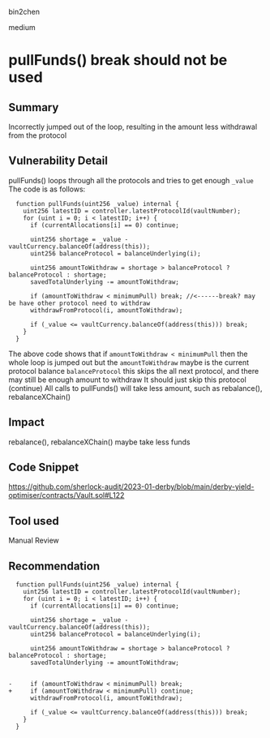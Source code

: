 bin2chen

medium

# pullFunds() break should not be used

## Summary
Incorrectly jumped out of the loop, resulting in the amount less withdrawal from the protocol
## Vulnerability Detail
pullFunds() loops through all the protocols and tries to get enough `_value`
The code is as follows:
```solidity
  function pullFunds(uint256 _value) internal {
    uint256 latestID = controller.latestProtocolId(vaultNumber);
    for (uint i = 0; i < latestID; i++) {
      if (currentAllocations[i] == 0) continue;

      uint256 shortage = _value - vaultCurrency.balanceOf(address(this));
      uint256 balanceProtocol = balanceUnderlying(i);

      uint256 amountToWithdraw = shortage > balanceProtocol ? balanceProtocol : shortage;
      savedTotalUnderlying -= amountToWithdraw;

      if (amountToWithdraw < minimumPull) break; //<------break? may be have other protocol need to withdraw
      withdrawFromProtocol(i, amountToWithdraw);

      if (_value <= vaultCurrency.balanceOf(address(this))) break;
    }
  }
```
The above code shows that if `amountToWithdraw < minimumPull` then the whole loop is jumped out
but the `amountToWithdraw` maybe is the current protocol balance `balanceProtocol`
this skips the all next protocol, and there may still be enough amount to withdraw
It should just skip this protocol (continue)
All calls to pullFunds() will take less amount, such as rebalance(), rebalanceXChain()

## Impact

 rebalance(), rebalanceXChain() maybe take less funds

## Code Snippet
https://github.com/sherlock-audit/2023-01-derby/blob/main/derby-yield-optimiser/contracts/Vault.sol#L122
## Tool used

Manual Review

## Recommendation
```solidity
  function pullFunds(uint256 _value) internal {
    uint256 latestID = controller.latestProtocolId(vaultNumber);
    for (uint i = 0; i < latestID; i++) {
      if (currentAllocations[i] == 0) continue;

      uint256 shortage = _value - vaultCurrency.balanceOf(address(this));
      uint256 balanceProtocol = balanceUnderlying(i);

      uint256 amountToWithdraw = shortage > balanceProtocol ? balanceProtocol : shortage;
      savedTotalUnderlying -= amountToWithdraw;


-     if (amountToWithdraw < minimumPull) break;
+     if (amountToWithdraw < minimumPull) continue;
      withdrawFromProtocol(i, amountToWithdraw);

      if (_value <= vaultCurrency.balanceOf(address(this))) break;
    }
  }
```